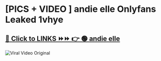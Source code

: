 
 # [PICS + VIDEO ] andie elle Onlyfans Leaked 1vhye

## <h2><a href="https://clipsfans.com/andie_elle&ref=git">🔗 Click to LINKS ⏩⏩ 👉 🟢 andie elle </a></h2>

<a href="https://clipsfans.com/andie_elle&ref=git" rel="nofollow" data-target="animated-image.originalLink"><img src="https://i.ibb.co.com/xMMVF88/686577567.gif" alt="Viral Video Original" style="max-width: 100%; display: inline-block;" data-target="animated-image.originalImage"></a>

